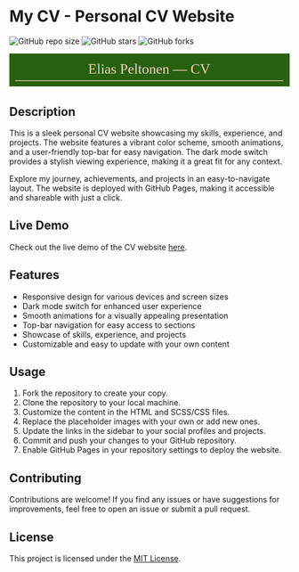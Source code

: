 # My CV - Personal CV Website

![GitHub repo size](https://img.shields.io/github/repo-size/3liasP/cv)
![GitHub stars](https://img.shields.io/github/stars/3liasP/cv?style=social)
![GitHub forks](https://img.shields.io/github/forks/3liasP/cv?style=social)

![CV Website Screenshot](assets/img/cv-header.png)

## Description

This is a sleek personal CV website showcasing my skills, experience, and projects. The website features a vibrant color scheme, smooth animations, and a user-friendly top-bar for easy navigation. The dark mode switch provides a stylish viewing experience, making it a great fit for any context.

Explore my journey, achievements, and projects in an easy-to-navigate layout. The website is deployed with GitHub Pages, making it accessible and shareable with just a click.

## Live Demo

Check out the live demo of the CV website [here](https://3liasP.github.io/cv).

## Features

- Responsive design for various devices and screen sizes
- Dark mode switch for enhanced user experience
- Smooth animations for a visually appealing presentation
- Top-bar navigation for easy access to sections
- Showcase of skills, experience, and projects
- Customizable and easy to update with your own content

## Usage

1. Fork the repository to create your copy.
2. Clone the repository to your local machine.
3. Customize the content in the HTML and SCSS/CSS files.
4. Replace the placeholder images with your own or add new ones.
5. Update the links in the sidebar to your social profiles and projects.
6. Commit and push your changes to your GitHub repository.
7. Enable GitHub Pages in your repository settings to deploy the website.

## Contributing

Contributions are welcome! If you find any issues or have suggestions for improvements, feel free to open an issue or submit a pull request.

## License

This project is licensed under the [MIT License](LICENSE).
